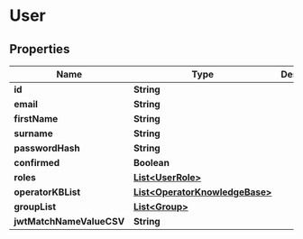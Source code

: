 

# User


## Properties

| Name | Type | Description | Notes |
|------------ | ------------- | ------------- | -------------|
|**id** | **String** |  |  |
|**email** | **String** |  |  |
|**firstName** | **String** |  |  |
|**surname** | **String** |  |  |
|**passwordHash** | **String** |  |  |
|**confirmed** | **Boolean** |  |  |
|**roles** | [**List&lt;UserRole&gt;**](UserRole.md) |  |  |
|**operatorKBList** | [**List&lt;OperatorKnowledgeBase&gt;**](OperatorKnowledgeBase.md) |  |  |
|**groupList** | [**List&lt;Group&gt;**](Group.md) |  |  |
|**jwtMatchNameValueCSV** | **String** |  |  |



